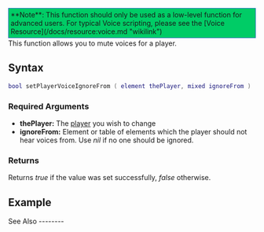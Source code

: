 <div style="border: 1px dotted blue; background: #00CC66;padding:4px;margin-bottom:2px;">
**Note**: This function should only be used as a low-level function for advanced users. For typical Voice scripting, please see the [Voice Resource](/docs/resource:voice.md "wikilink")

</div>
This function allows you to mute voices for a player.

Syntax
------

``` lua
bool setPlayerVoiceIgnoreFrom ( element thePlayer, mixed ignoreFrom )
```

### Required Arguments

-   **thePlayer:** The [player](/docs/player.md "wikilink") you wish to change
-   **ignoreFrom:** Element or table of elements which the player should not hear voices from. Use *nil* if no one should be ignored.

### Returns

Returns *true* if the value was set successfully, *false* otherwise.

Example
-------

<section name="Server" class="server" show="true">

</section>
See Also
--------
